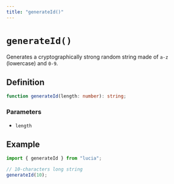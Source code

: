 ```yaml
---
title: "generateId()"
---
```


# `generateId()`

Generates a cryptographically strong random string made of `a-z` (lowercase) and `0-9`.

## Definition

```ts
function generateId(length: number): string;
```

### Parameters

-   `length`

## Example

```ts
import { generateId } from "lucia";

// 10-characters long string
generateId(10);
```
